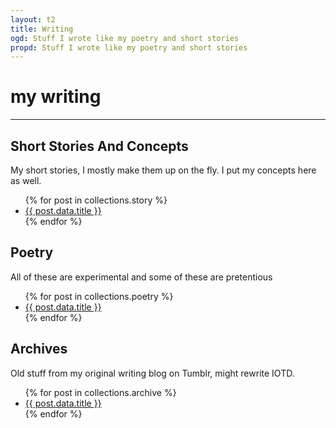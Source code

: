 ```yaml
---
layout: t2
title: Writing
ogd: Stuff I wrote like my poetry and short stories
propd: Stuff I wrote like my poetry and short stories
---
```


# my writing

---
## Short Stories And Concepts <i class="ph ph-notebook"></i>
My short stories, I mostly make them up on the fly. I put my concepts here as well.

<ul>
{% for post in collections.story %}
<li><a href="{{ post.url }}">{{ post.data.title }}</a></li>
{% endfor %}
</ul> 

## Poetry <i class="ph ph-scroll"></i>
All of these are experimental and some of these are pretentious

<ul>
{% for post in collections.poetry %}
<li><a href="{{ post.url }}">{{ post.data.title }}</a></li>
{% endfor %}
</ul>

## Archives <i class="ph ph-archive"></i>
Old stuff from my original writing blog on Tumblr, might rewrite IOTD.

<ul>
{% for post in collections.archive %}
<li><a href="{{ post.url }}">{{ post.data.title }}</a></li>
{% endfor %}
</ul>